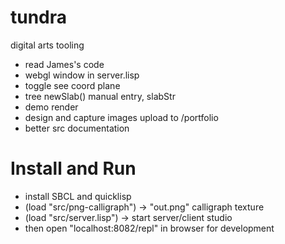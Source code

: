 # tundra

digital arts tooling

* read James's code
* webgl window in server.lisp
* toggle see coord plane
* tree newSlab() manual entry, slabStr
* demo render
* design and capture images upload to /portfolio
* better src documentation

# Install and Run
* install SBCL and quicklisp
* (load "src/png-calligraph") -> "out.png" calligraph texture 
* (load "src/server.lisp") -> start server/client studio
* then open "localhost:8082/repl" in browser for development
